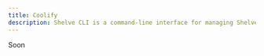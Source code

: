 ```yaml
---
title: Coolify
description: Shelve CLI is a command-line interface for managing Shelve projects.
---
```


Soon
